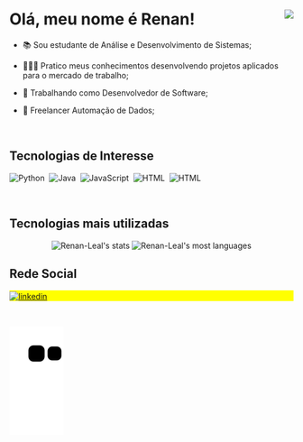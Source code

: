 <h1 align="left">Olá, meu nome é Renan!<img align="right" height="350" src="https://media.giphy.com/media/CqXALXwCrQanqRwAcE/giphy.gif" /></h1>

- 📚 Sou estudante de Análise e Desenvolvimento de Sistemas;

- 👨🏻‍💻 Pratico meus conhecimentos desenvolvendo projetos aplicados para o mercado de trabalho;

- 💼 Trabalhando como Desenvolvedor de Software;

- 💼 Freelancer Automação de Dados;

<br>

<h2 align="left">Tecnologias de Interesse</h1>

![Python](https://img.shields.io/badge/Python-14354C?style=for-the-badge&logo=python&logoColor=white)&nbsp;
![Java](https://img.shields.io/badge/Java-ED8B00?style=for-the-badge&logo=java&logoColor=white)&nbsp;
![JavaScript](https://img.shields.io/badge/JavaScript-F7DF1E?style=for-the-badge&logo=javascript&logoColor=black)&nbsp;
![HTML](https://img.shields.io/badge/HTML5-E34F26?style=for-the-badge&logo=html5&logoColor=white)&nbsp;
![HTML](https://img.shields.io/badge/sql-1572B6?style=for-the-badge&logo=sql&logoColor=white)&nbsp;

<br>

<h2>Tecnologias mais utilizadas</h2>
<p align="center">
  <img width="400em" src="https://github-readme-stats.vercel.app/api?username=Renan-Leal&show_icons=true&theme=dark" alt="Renan-Leal's stats"/>
  <img width="400em" src="https://github-readme-stats.vercel.app/api/top-langs/?username=Renan-Leal&layout=compact&theme=dark" alt="Renan-Leal's most languages"/>
</p>

<h2>Rede Social</h2>
<p align="left" style="background:yellow">
  <a href="https://www.linkedin.com/in/renan-leal-4225741a0/" target="_blank">
    <img align="center" src="https://img.shields.io/badge/LinkedIn-0077B5?style=for-the-badge&logo=linkedin&logoColor=white" alt="linkedin"/>
  </a>
</p>

<br>

![snake gif](https://github.com/Renan-Leal/Renan-Leal/blob/output/github-contribution-grid-snake.svg)
